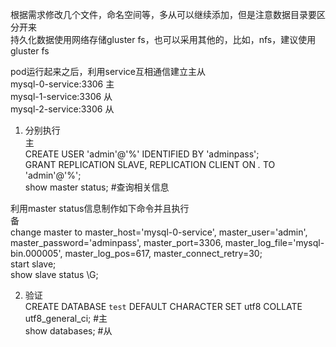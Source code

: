 根据需求修改几个文件，命名空间等，多从可以继续添加，但是注意数据目录要区分开来  
持久化数据使用网络存储gluster fs，也可以采用其他的，比如，nfs，建议使用gluster fs  

pod运行起来之后，利用service互相通信建立主从  
mysql-0-service:3306 主  
mysql-1-service:3306 从  
mysql-2-service:3306 从  

1. 分别执行  
主   
CREATE USER 'admin'@'%' IDENTIFIED BY 'adminpass';   
GRANT REPLICATION SLAVE, REPLICATION CLIENT ON *.* TO 'admin'@'%';  
show master status; #查询相关信息  

利用master status信息制作如下命令并且执行  
备   
change master to master_host='mysql-0-service', master_user='admin', master_password='adminpass', master_port=3306, master_log_file='mysql-bin.000005', master_log_pos=617, master_connect_retry=30;   
start slave;   
show slave status \G;  

2. 验证  
CREATE DATABASE `test` DEFAULT CHARACTER SET utf8 COLLATE utf8_general_ci; #主  
show databases; #从  

